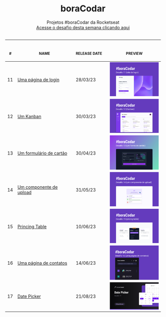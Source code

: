 **<h1 align="center">boraCodar**</h1>
<p align="center">
    Projetos #boraCodar da Rocketseat <br>
    <a href="https://boracodar.dev">Acesse o desafio desta semana clicando aqui</a><br>
    <br><table>
    <thead>
        <tr>
            <th align="center">
                <img width="20" height="1"> 
                <p>
                    <small>#</small>
                </p>
            </th>
            <th align="center">
                <img width="300" height="1"> 
                <p> 
                    <small>
                        NAME
                    </small>
                </p>
            </th>
            <th align="left">
                <img width="140" height="1">
                <p align="left"> 
                    <small>
                    RELEASE DATE
                    </small>
                </p>
            </th>
            <th align="center">
                <img width="201" height="1">
                <p align="center"> 
                    <small>
                    PREVIEW
                    </small>
                </p>
            </th>
        </tr>
    </thead>
    <tbody>
        <tr>
            <td>11</td>
            <td><a href="https://github.com/qustavoleite/bora-codar/tree/main/11">Uma página de login</a></td>
            <td>28/03/23</td>
            <td align="center" ><a href="11"><img width="300px" src="11/.github/preview.jpg" /></a></td>
        </tr>
        <tr>
            <td>12</td>
            <td><a href="https://github.com/qustavoleite/bora-codar/tree/main/12">Um Kanban</a></td>
            <td>30/03/23</td>
            <td align="center" ><a href="12"><img width="300px" src="12/.github/preview.jpg" /></a></td>
        </tr>
        <tr>
            <td>13</td>
            <td><a href="https://github.com/qustavoleite/bora-codar/tree/main/13">Um formulário de cartão</a></td>
            <td>30/04/23</td>
            <td align="center" ><a href="13"><img width="300px" src="13/.github/preview.jpg" /></a></td>
        </tr>
        <tr>
            <td>14</td>
            <td><a href="https://github.com/qustavoleite/bora-codar/tree/main/14">Um componente de upload</a></td>
            <td>31/05/23</td>
            <td align="center" ><a href="14"><img width="300px" src="14/.github/preview.jpg" /></a></td>
        </tr>
        <tr>
            <td>15</td>
            <td><a href="https://github.com/qustavoleite/bora-codar/tree/main/15">Princing Table</a></td>
            <td>10/06/23</td>
            <td align="center" ><a href="14"><img width="300px" src="15/.github/preview.jpg" /></a></td>
        </tr>
        <tr>
            <td>16</td>
            <td><a href="https://github.com/qustavoleite/bora-codar/tree/main/16">Uma página de contatos</a></td>
            <td>14/06/23</td>
            <td align="center" ><a href="14"><img width="300px" src="./16/.github/preview.jpg" /></a></td>
        </tr>
        <tr>
            <td>17</td>
            <td><a href="https://github.com/qustavoleite/bora-codar/tree/main/17">Date Picker</a></td>
            <td>21/08/23</td>
            <td align="center" ><a href="14"><img width="300px" src="./17/.github/preview.jpg" /></a></td>
        </tr>
    </tbody>
</table></p>